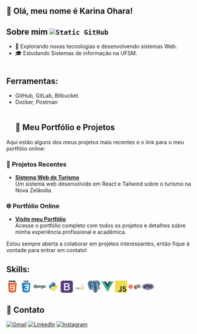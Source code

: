 ## 🚀 Olá, meu nome é Karina Ohara!

## Sobre mim   <code><img src="https://img.shields.io/static/v1?label=Overview&message=Karina Ohara&color=f8efd4&style=for-the-badge&logo=GitHub" alt="Static GitHub"/></code>


- 🤔 Explorando novas tecnologias e desenvolvendo sistemas Web.
- 🎓 Estudando Sistemas de informação na UFSM.
<br><br>

## Ferramentas:
- GitHub, GitLab, Bitbucket
- Docker, Postman
  <br><br>
  ## 🚀 Meu Portfólio e Projetos

Aqui estão alguns dos meus projetos mais recentes e o link para o meu portfólio online:

### 🔧 **Projetos Recentes**
- **[Sistema Web de Turismo](https://kaahohara.github.io/NewZealand/)**  
  Um sistema web desenvolvido em React e Tailwind sobre o turismo na Nova Zelândia.

### 🌐 **Portfólio Online**
- **[Visite meu Portfólio](https://kaahohara.github.io/portifolio/)**  
  Acesse o portfólio completo com todos os projetos e detalhes sobre minha experiência profissional e acadêmica.

Estou sempre aberta a colaborar em projetos interessantes, então fique à vontade para entrar em contato!

## Skills:
  <code><img height="32" src="https://raw.githubusercontent.com/github/explore/80688e429a7d4ef2fca1e82350fe8e3517d3494d/topics/html/html.png" alt="HTML5"/></code>
  <code><img height="32" src="https://raw.githubusercontent.com/github/explore/80688e429a7d4ef2fca1e82350fe8e3517d3494d/topics/css/css.png" alt="CSS"/></code>
  <code><img height="32" src="https://raw.githubusercontent.com/github/explore/80688e429a7d4ef2fca1e82350fe8e3517d3494d/topics/django/django.png" alt="Django"/></code>
  <code><img height="32" src="https://raw.githubusercontent.com/github/explore/80688e429a7d4ef2fca1e82350fe8e3517d3494d/topics/python/python.png" alt="Python"/></code>
  <code><img height="32" src="https://raw.githubusercontent.com/github/explore/80688e429a7d4ef2fca1e82350fe8e3517d3494d/topics/bootstrap/bootstrap.png" alt="Bootstrap"/></code>
  <code><img height="32" src="https://raw.githubusercontent.com/github/explore/80688e429a7d4ef2fca1e82350fe8e3517d3494d/topics/mysql/mysql.png" alt="MySQL"/></code>
  <code><img height="32" src="https://raw.githubusercontent.com/github/explore/80688e429a7d4ef2fca1e82350fe8e3517d3494d/topics/postgresql/postgresql.png" alt="PostgreSQL"/></code>
  <code><img height="32" src="https://raw.githubusercontent.com/github/explore/80688e429a7d4ef2fca1e82350fe8e3517d3494d/topics/vue/vue.png" alt="Vue.js"/></code>
  <code><img height="32" src="https://raw.githubusercontent.com/github/explore/80688e429a7d4ef2fca1e82350fe8e3517d3494d/topics/javascript/javascript.png" alt="JavaScript"/></code>
  <code><img height="32" src="https://raw.githubusercontent.com/github/explore/80688e429a7d4ef2fca1e82350fe8e3517d3494d/topics/git/git.png" alt="Git"/></code>
  <code><img height="32" src="https://raw.githubusercontent.com/github/explore/80688e429a7d4ef2fca1e82350fe8e3517d3494d/topics/php/php.png" alt="PHP"/></code><br>

## 📣 Contato
<p align="left">
  <a href="liraoharak@gmail.com" title="Gmail">
  <img src="https://img.shields.io/badge/-Gmail-FF0000?style=flat-square&labelColor=FF0000&logo=gmail&logoColor=white&link=liraoharak@gmail.com" alt="Gmail"/></a>
  <a href="www.linkedin.com/in/karina-lira-ohara-64939b206" title="LinkedIn">
  <img src="https://img.shields.io/badge/-Linkedin-0e76a8?style=flat-square&logo=Linkedin&logoColor=white&link=www.linkedin.com/in/karina-lira-ohara-64939b206" alt="LinkedIn"/></a>
  <a href="https://www.instagram.com/kaah_ohara?igsh=bDdndGxjMzZ4bGR1" title="Instagram">
  <img src="https://img.shields.io/badge/-Instagram-DF0174?style=flat-square&labelColor=DF0174&logo=instagram&logoColor=white&link=https://www.instagram.com/kaah_ohara?igsh=bDdndGxjMzZ4bGR1" alt="Instagram"/></a>
</p>
